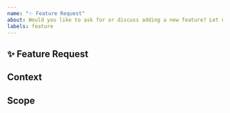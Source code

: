 ```yaml
---
name: "✨ Feature Request"
about: Would you like to ask for or discuss adding a new feature? Let us know!
labels: feature
---
```


<!-- Please give the issue a short, clear title -->

## ✨ Feature Request
<!-- Summarise the feature you would like to see as clearly and concisely as you can -->

## Context
<!-- Tell us what this feature would be useful for: who would use it, for what purpose? -->

## Scope
<!-- List various pieces of functionality you would like this feature to have. This could be a list of concrete functions, or just some bullet points explaining the various things that can be done with it -->